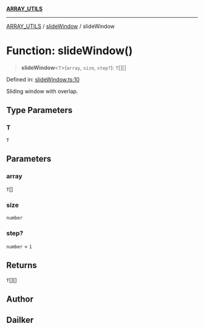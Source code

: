 [**ARRAY_UTILS**](../../README.md)

***

[ARRAY_UTILS](../../README.md) / [slideWindow](../README.md) / slideWindow

# Function: slideWindow()

> **slideWindow**\<`T`\>(`array`, `size`, `step?`): `T`[][]

Defined in: [slideWindow.ts:10](https://github.com/dailker/everyutil/blob/ca15d4ba82b4dab8856e30bbbb2cca49cda98414/src/array/slideWindow.ts#L10)

Sliding window with overlap.

## Type Parameters

### T

`T`

## Parameters

### array

`T`[]

### size

`number`

### step?

`number` = `1`

## Returns

`T`[][]

## Author

## Dailker

